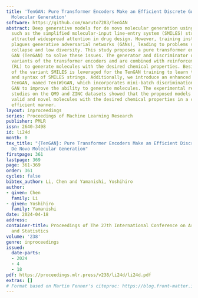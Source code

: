```yaml
---
title: 'TenGAN: Pure Transformer Encoders Make an Efficient Discrete GAN for De Novo
  Molecular Generation'
software: https://github.com/naruto7283/TenGAN
abstract: Deep generative models for de novo molecular generation using discrete data,
  such as the simplified molecular-input line-entry system (SMILES) strings, have
  attracted widespread attention in drug design. However, training instability often
  plagues generative adversarial networks (GANs), leading to problems such as mode
  collapse and low diversity. This study proposes a pure transformer encoder-based
  GAN (TenGAN) to solve these issues. The generator and discriminator of TenGAN are
  variants of the transformer encoders and are combined with reinforcement learning
  (RL) to generate molecules with the desired chemical properties. Besides, data augmentation
  of the variant SMILES is leveraged for the TenGAN training to learn the semantics
  and syntax of SMILES strings. Additionally, we introduce an enhanced variant of
  TenGAN, named Ten(W)GAN, which incorporates mini-batch discrimination and Wasserstein
  GAN to improve the ability to generate molecules. The experimental results and ablation
  studies on the QM9 and ZINC datasets showed that the proposed models generated highly
  valid and novel molecules with the desired chemical properties in a computationally
  efficient manner.
layout: inproceedings
series: Proceedings of Machine Learning Research
publisher: PMLR
issn: 2640-3498
id: li24d
month: 0
tex_title: "{TenGAN}: Pure Transformer Encoders Make an Efficient Discrete {GAN} for
  De Novo Molecular Generation"
firstpage: 361
lastpage: 369
page: 361-369
order: 361
cycles: false
bibtex_author: Li, Chen and Yamanishi, Yoshihiro
author:
- given: Chen
  family: Li
- given: Yoshihiro
  family: Yamanishi
date: 2024-04-18
address:
container-title: Proceedings of The 27th International Conference on Artificial Intelligence
  and Statistics
volume: '238'
genre: inproceedings
issued:
  date-parts:
  - 2024
  - 4
  - 18
pdf: https://proceedings.mlr.press/v238/li24d/li24d.pdf
extras: []
# Format based on Martin Fenner's citeproc: https://blog.front-matter.io/posts/citeproc-yaml-for-bibliographies/
---
```

